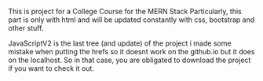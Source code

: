 This is project for a College Course for the MERN Stack 
Particularly, this part is only with html and will be updated constantly with css, bootstrap and other stuff.


JavaScriptV2 is the last tree (and update) of the project i made some mistake when putting the hrefs so it doesnt work on the github.io but it does on the localhost.
So in that case, you are obligated to download the project if you want to check it out.
